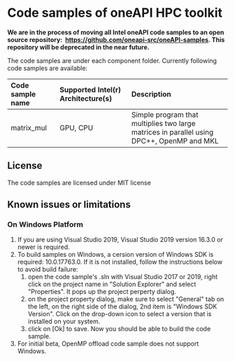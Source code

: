 # Code samples of oneAPI HPC toolkit

**We are in the process of moving all Intel oneAPI code samples to an open source repository:  https://github.com/oneapi-src/oneAPI-samples. This repository will be deprecated in the near future.**

The code samples are under each component folder. Currently following code samples are available: 

| Code sample name                          | Supported Intel(r) Architecture(s) | Description
|:---                                       |:---                                |:---
| matrix_mul                                 | GPU, CPU                     | Simple program that multiplies two large matrices in parallel using DPC++, OpenMP and MKL


## License  
The code samples are licensed under MIT license

## Known issues or limitations 
### On Windows Platform 
	
1.  If you are using Visual Studio 2019, Visual Studio 2019 version 16.3.0 or newer is required. 
2.  To build samples on Windows, a cersion version of Windows SDK is required: 10.0.17763.0. If it is not installed, follow the instructions below to avoid build failure: 
    1.  open the code sample's .sln with Visual Studio 2017 or 2019, right click on the project name in "Solution Explorer" and select "Properties". It pops up the project perperty dialog. 
    2.  on the project property dialog, make sure to select "General" tab on the left, on the right side of the dialog, 2nd item is "Windows SDK Version". Click on the drop-down icon to select a version that is installed on your system. 
    3.  click on [Ok] to save. Now you should be able to build the code sample. 
3.  For initial beta, OpenMP offload code sample does not support Windows. 
